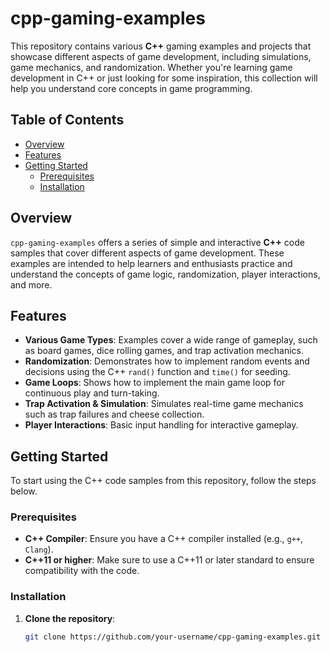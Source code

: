 # cpp-gaming-examples

This repository contains various **C++** gaming examples and projects that showcase different aspects of game development, including simulations, game mechanics, and randomization. Whether you're learning game development in C++ or just looking for some inspiration, this collection will help you understand core concepts in game programming.

## Table of Contents

- [Overview](#overview)
- [Features](#features)
- [Getting Started](#getting-started)
  - [Prerequisites](#prerequisites)
  - [Installation](#installation)


## Overview

`cpp-gaming-examples` offers a series of simple and interactive **C++** code samples that cover different aspects of game development. These examples are intended to help learners and enthusiasts practice and understand the concepts of game logic, randomization, player interactions, and more.

## Features

- **Various Game Types**: Examples cover a wide range of gameplay, such as board games, dice rolling games, and trap activation mechanics.
- **Randomization**: Demonstrates how to implement random events and decisions using the C++ `rand()` function and `time()` for seeding.
- **Game Loops**: Shows how to implement the main game loop for continuous play and turn-taking.
- **Trap Activation & Simulation**: Simulates real-time game mechanics such as trap failures and cheese collection.
- **Player Interactions**: Basic input handling for interactive gameplay.

## Getting Started

To start using the C++ code samples from this repository, follow the steps below.

### Prerequisites

- **C++ Compiler**: Ensure you have a C++ compiler installed (e.g., `g++`, `Clang`).
- **C++11 or higher**: Make sure to use a C++11 or later standard to ensure compatibility with the code.

### Installation

1. **Clone the repository**:
   ```bash
   git clone https://github.com/your-username/cpp-gaming-examples.git
